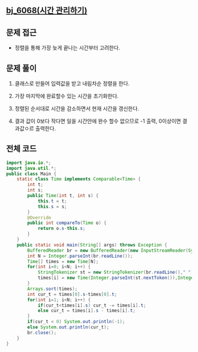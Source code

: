 ## [bj_6068(시간 관리하기)](https://www.acmicpc.net/problem/6068)

## 문제 접근

- 정렬을 통해 가장 늦게 끝나는 시간부터 고려한다.

## 문제 풀이

1. 클래스로 만들어 입력값을 받고 내림차순 정렬을 한다.

2. 가장 마지막에 완료할수 있는 시간을 초기화한다.

3. 정렬된 순서대로 시간을 감소하면서 현재 시간을 갱신한다.

4. 결과 값이 0보다 작다면 일을 시간안에 완수 할수 없으므로 -1 출력, 0이상이면 결과값ㅇ르 출력한다.

## 전체 코드

```java
import java.io.*;
import java.util.*;
public class Main {
    static class Time implements Comparable<Time> {
        int t;
        int s;
        public Time(int t, int s) {
            this.t = t;
            this.s = s;
        }
        @Override
        public int compareTo(Time o) {
            return o.s-this.s;
        }
    }
    public static void main(String[] args) throws Exception {
        BufferedReader br = new BufferedReader(new InputStreamReader(System.in));
        int N = Integer.parseInt(br.readLine());
        Time[] times = new Time[N];
        for(int i=0; i<N; i++) {
            StringTokenizer st = new StringTokenizer(br.readLine()," ");
            times[i] = new Time(Integer.parseInt(st.nextToken()),Integer.parseInt(st.nextToken()));
        }
        Arrays.sort(times);
        int cur_t = times[0].s-times[0].t;
        for(int i=1; i<N; i++) {
            if(cur_t<times[i].s) cur_t -= times[i].t;
            else cur_t = times[i].s - times[i].t;
        }
        if(cur_t < 0) System.out.println(-1);
        else System.out.println(cur_t);
        br.close();
    }
}
```

